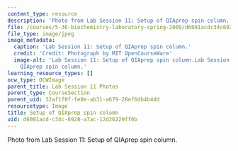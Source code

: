 ```yaml
---
content_type: resource
description: 'Photo from Lab Session 11: Setup of QIAprep spin column.'
file: /courses/5-36-biochemistry-laboratory-spring-2009/d6081acdc34c6928a7ac12d26229ff6b_Lab11_5.jpg
file_type: image/jpeg
image_metadata:
  caption: 'Lab Session 11: Setup of QIAprep spin column.'
  credit: 'Credit: Photograph by MIT OpenCourseWare'
  image-alt: 'Lab Session 11: Setup of QIAprep spin column.Lab Session 11: Setup of
    QIAprep spin column.'
learning_resource_types: []
ocw_type: OCWImage
parent_title: Lab Session 11 Photos
parent_type: CourseSection
parent_uid: 32af1f0f-fe8e-ab31-a679-28ef6db4b4dd
resourcetype: Image
title: Setup of QIAprep spin column
uid: d6081acd-c34c-6928-a7ac-12d26229ff6b
---
```

Photo from Lab Session 11: Setup of QIAprep spin column.

